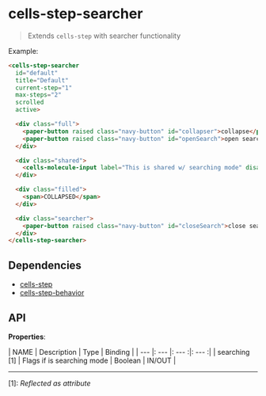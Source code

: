 # cells-step-searcher

> Extends `cells-step` with searcher functionality

Example:

```html
<cells-step-searcher
  id="default"
  title="Default"
  current-step="1"
  max-steps="2"
  scrolled
  active>

  <div class="full">
    <paper-button raised class="navy-button" id="collapser">collapse</paper-button>
    <paper-button raised class="navy-button" id="openSearch">open search</paper-button>
  </div>

  <div class="shared">
    <cells-molecule-input label="This is shared w/ searching mode" disabled></cells-molecule-input>
  </div>

  <div class="filled">
    <span>COLLAPSED</span>
  </div>

  <div class="searcher">
    <paper-button raised class="navy-button" id="closeSearch">close search</paper-button>
  </div>
</cells-step-searcher>
```

## Dependencies

* [cells-step](https://globaldevtools.bbva.com/bitbucket/projects/CO/repos/cells-step/browse)
* [cells-step-behavior](https://globaldevtools.bbva.com/bitbucket/projects/CBH/repos/cells-step-behavior/browse)

## API

**Properties**:

| NAME | Description | Type | Binding |
| --- |: --- |: --- :|: --- :|
| searching [1] | Flags if is searching mode | Boolean | IN/OUT |

----

[1]: *Reflected as attribute*
